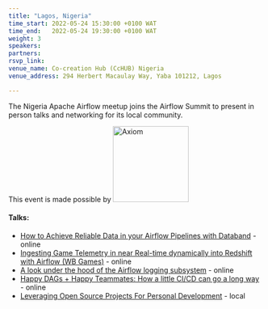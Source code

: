 ```yaml
---
title: "Lagos, Nigeria"
time_start: 2022-05-24 15:30:00 +0100 WAT
time_end:   2022-05-24 19:30:00 +0100 WAT
weight: 3
speakers:
partners:
rsvp_link: 
venue_name: Co-creation Hub (CcHUB) Nigeria
venue_address: 294 Herbert Macaulay Way, Yaba 101212, Lagos

---
```


The Nigeria Apache Airflow meetup joins the Airflow Summit to present in person talks and networking for its local community. 

<p>This event is made possible by <a class="p-3 bg-white" href="https://axiom.co" target="_blank"><img src="/images/partners/axiom.svg" style="width:150px;" alt="Axiom" description="Axiom"></a>

#### Talks:
 * [How to Achieve Reliable Data in your Airflow Pipelines with Databand](/sessions/2022/#abs-d2-how-to-achieve-reliable-data-in-your-airflow-pipelines-with-databand) - online
 * [Ingesting Game Telemetry in near Real-time dynamically into Redshift with Airflow (WB Games)](/sessions/2022/#abs-d3-ingesting-game-telemetry) - online
 * [A look under the hood of the Airflow logging subsystem](/sessions/2022/#abs-d4-under-the-hood-of-the-airflow-logging-subsystem) - online
 * [Happy DAGs + Happy Teammates: How a little CI/CD can go a long way](/sessions/2022/#abs-d5-happy-dags-happy-teammates) - online
 * [Leveraging Open Source Projects For Personal Development](/sessions/2022/#abs-d6-leveraging-open-source-projects-for-personal-development) - local